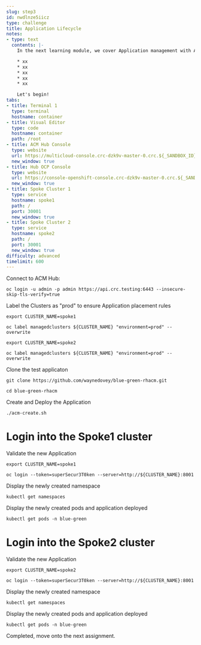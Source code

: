 ```yaml
---
slug: step3
id: nwdlnze5iicz
type: challenge
title: Application Lifecycle
notes:
- type: text
  contents: |-
    In the next learning module, we cover Application management with ACM and the following Concepts:

    * xx
    * xx
    * xx
    * xx
    * xx

    Let's begin!
tabs:
- title: Terminal 1
  type: terminal
  hostname: container
- title: Visual Editor
  type: code
  hostname: container
  path: /root
- title: ACM Hub Console
  type: website
  url: https://multicloud-console.crc-dzk9v-master-0.crc.${_SANDBOX_ID}.instruqt.io
  new_window: true
- title: Hub OCP Console
  type: website
  url: https://console-openshift-console.crc-dzk9v-master-0.crc.${_SANDBOX_ID}.instruqt.io
  new_window: true
- title: Spoke Cluster 1
  type: service
  hostname: spoke1
  path: /
  port: 30001
  new_window: true
- title: Spoke Cluster 2
  type: service
  hostname: spoke2
  path: /
  port: 30001
  new_window: true
difficulty: advanced
timelimit: 600
---
```

Connect to ACM Hub:

```
oc login -u admin -p admin https://api.crc.testing:6443 --insecure-skip-tls-verify=true
```

Label the Clusters as "prod" to ensure Application placement rules

```
export CLUSTER_NAME=spoke1
```

```
oc label managedclusters ${CLUSTER_NAME} "environment=prod" --overwrite
```

```
export CLUSTER_NAME=spoke2
```

```
oc label managedclusters ${CLUSTER_NAME} "environment=prod" --overwrite
```

Clone the test applicaton

```
git clone https://github.com/waynedovey/blue-green-rhacm.git
```

```
cd blue-green-rhacm
```

Create and Deploy the Application

```
./acm-create.sh
```

# Login into the Spoke1 cluster

Validate the new Application
```
export CLUSTER_NAME=spoke1
```
```
oc login --token=superSecur3T0ken --server=http://${CLUSTER_NAME}:8001
```

Display the newly created namespace
```
kubectl get namespaces
```
Display the newly created pods and application deployed
```
kubectl get pods -n blue-green
```

# Login into the Spoke2 cluster

Validate the new Application
```
export CLUSTER_NAME=spoke2
```
```
oc login --token=superSecur3T0ken --server=http://${CLUSTER_NAME}:8001
```

Display the newly created namespace
```
kubectl get namespaces
```
Display the newly created pods and application deployed
```
kubectl get pods -n blue-green
```

Completed, move onto the next assignment.